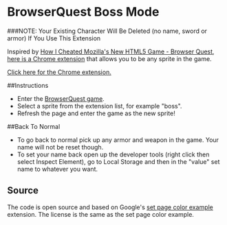 # BrowserQuest Boss Mode
###NOTE: Your Existing Character Will Be Deleted (no name, sword or armor) If You Use This Extension

Inspired by [How I Cheated Mozilla's New HTML5 Game - Browser Quest](http://www.raymondcamden.com/index.cfm/2012/3/28/How-I-cheated-Mozillas-new-HTML5-Game), [here is a Chrome extension](https://github.com/downloads/bootstraponline/bossmode/bossmode.crx) that allows you to be any sprite in the game.

[Click here for the Chrome extension.](https://github.com/downloads/bootstraponline/bossmode/bossmode.crx)

##Instructions
- Enter the [BrowserQuest game](http://browserquest.mozilla.org/).
- Select a sprite from the extension list, for example "boss".
- Refresh the page and enter the game as the new sprite!

##Back To Normal
- To go back to normal pick up any armor and weapon in the game. Your name will not be reset though.
- To set your name back open up the developer tools (right click then select Inspect Element), go to Local Storage and then in the "value" set name to whatever you want.

## Source
The code is open source and based on Google's [set page color example](http://code.google.com/chrome/extensions/examples/api/browserAction/set_page_color.zip) extension. The license is the same as the set page color example.